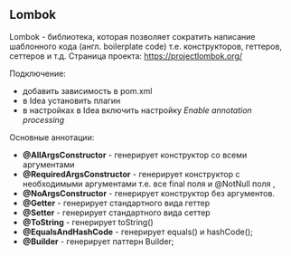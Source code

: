 ## Lombok

Lombok - библиотека, которая позволяет сократить написание шаблонного кода (англ. boilerplate code) т.е. конструкторов, геттеров, сеттеров и т.д. Страница проекта: https://projectlombok.org/  

Подключение:
 * добавить зависимость в pom.xml
 * в Idea установить плагин
 * в настройках в Idea включить настройку 
*Enable annotation processing*

Основные аннотации:

* **@AllArgsConstructor**  - генерирует конструктор со всеми аргументами
* **@RequiredArgsConstructor** - генерирует конструктор с необходимыми  аргументами т.е. все  final поля и @NotNull поля ,  
* **@NoArgsConstructor** - генерирует конструктор без аргументов.
* **@Getter** - генерирует стандартного вида геттер
* **@Setter** - генерирует стандартного вида сеттер
* **@ToString** - генерирует toString()
* **@EqualsAndHashCode** - генерирует equals() и hashCode();
* **@Builder** - генерирует паттерн Builder;
 
